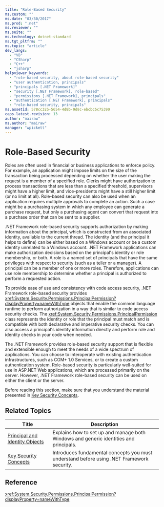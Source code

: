 ```yaml
---
title: "Role-Based Security"
ms.custom: ""
ms.date: "03/30/2017"
ms.prod: ".net"
ms.reviewer: ""
ms.suite: ""
ms.technology: dotnet-standard
ms.tgt_pltfrm: ""
ms.topic: "article"
dev_langs: 
  - "VB"
  - "CSharp"
  - "C++"
  - "jsharp"
helpviewer_keywords: 
  - "role-based security, about role-based security"
  - "user authentication, principals"
  - "principals [.NET Framework]"
  - "security [.NET Framework], role-based"
  - "permissions [.NET Framework], principals"
  - "authentication [.NET Framework], principals"
  - "role-based security, principals"
ms.assetid: 578cc32b-5654-4d8b-9d8c-ebcbc5c75390
caps.latest.revision: 13
author: "mairaw"
ms.author: "mairaw"
manager: "wpickett"
---
```

# Role-Based Security
Roles are often used in financial or business applications to enforce policy. For example, an application might impose limits on the size of the transaction being processed depending on whether the user making the request is a member of a specified role. Clerks might have authorization to process transactions that are less than a specified threshold, supervisors might have a higher limit, and vice-presidents might have a still higher limit (or no limit at all). Role-based security can also be used when an application requires multiple approvals to complete an action. Such a case might be a purchasing system in which any employee can generate a purchase request, but only a purchasing agent can convert that request into a purchase order that can be sent to a supplier.  
  
 .NET Framework role-based security supports authorization by making information about the principal, which is constructed from an associated identity, available to the current thread. The identity (and the principal it helps to define) can be either based on a Windows account or be a custom identity unrelated to a Windows account. .NET Framework applications can make authorization decisions based on the principal's identity or role membership, or both. A role is a named set of principals that have the same privileges with respect to security (such as a teller or a manager). A principal can be a member of one or more roles. Therefore, applications can use role membership to determine whether a principal is authorized to perform a requested action.  
  
 To provide ease of use and consistency with code access security, .NET Framework role-based security provides <xref:System.Security.Permissions.PrincipalPermission?displayProperty=nameWithType> objects that enable the common language runtime to perform authorization in a way that is similar to code access security checks. The <xref:System.Security.Permissions.PrincipalPermission> class represents the identity or role that the principal must match and is compatible with both declarative and imperative security checks. You can also access a principal's identity information directly and perform role and identity checks in your code when needed.  
  
 The .NET Framework provides role-based security support that is flexible and extensible enough to meet the needs of a wide spectrum of applications. You can choose to interoperate with existing authentication infrastructures, such as COM+ 1.0 Services, or to create a custom authentication system. Role-based security is particularly well-suited for use in ASP.NET Web applications, which are processed primarily on the server. However, .NET Framework role-based security can be used on either the client or the server.  
  
 Before reading this section, make sure that you understand the material presented in [Key Security Concepts](../../../docs/standard/security/key-security-concepts.md).  
  
## Related Topics  
  
|Title|Description|  
|-----------|-----------------|  
|[Principal and Identity Objects](../../../docs/standard/security/principal-and-identity-objects.md)|Explains how to set up and manage both Windows and generic identities and principals.|  
|[Key Security Concepts](../../../docs/standard/security/key-security-concepts.md)|Introduces fundamental concepts you must understand before using .NET Framework security.|  
  
## Reference  
 <xref:System.Security.Permissions.PrincipalPermission?displayProperty=nameWithType>
